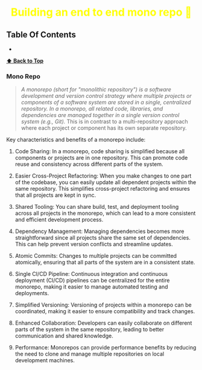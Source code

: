 <h1 style="color:yellow"><center>Building an end to end mono repo  🧾</center></h1>

## Table Of Contents

- []()

**[⬆ Back to Top](#table-of-contents)**

### Mono Repo

> _A monorepo (short for "monolithic repository") is a software development and version control strategy where multiple projects or components of a software system are stored in a single, centralized repository. In a monorepo, all related code, libraries, and dependencies are managed together in a single version control system (e.g., Git)._ This is in contrast to a multi-repository approach where each project or component has its own separate repository.

Key characteristics and benefits of a monorepo include:

1. Code Sharing: In a monorepo, code sharing is simplified because all components or projects are in one repository. This can promote code reuse and consistency across different parts of the system.

2. Easier Cross-Project Refactoring: When you make changes to one part of the codebase, you can easily update all dependent projects within the same repository. This simplifies cross-project refactoring and ensures that all projects are kept in sync.

3. Shared Tooling: You can share build, test, and deployment tooling across all projects in the monorepo, which can lead to a more consistent and efficient development process.

4. Dependency Management: Managing dependencies becomes more straightforward since all projects share the same set of dependencies. This can help prevent version conflicts and streamline updates.

5. Atomic Commits: Changes to multiple projects can be committed atomically, ensuring that all parts of the system are in a consistent state.

6. Single CI/CD Pipeline: Continuous integration and continuous deployment (CI/CD) pipelines can be centralized for the entire monorepo, making it easier to manage automated testing and deployments.

7. Simplified Versioning: Versioning of projects within a monorepo can be coordinated, making it easier to ensure compatibility and track changes.

8. Enhanced Collaboration: Developers can easily collaborate on different parts of the system in the same repository, leading to better communication and shared knowledge.

9. Performance: Monorepos can provide performance benefits by reducing the need to clone and manage multiple repositories on local development machines.
